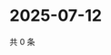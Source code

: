 # 2025-07-12

共 0 条

<!-- BEGIN ZHIHUQUESTIONS -->
<!-- 最后更新时间 Sat Jul 12 2025 18:11:32 GMT+0800 (China Standard Time) -->

<!-- END ZHIHUQUESTIONS -->
